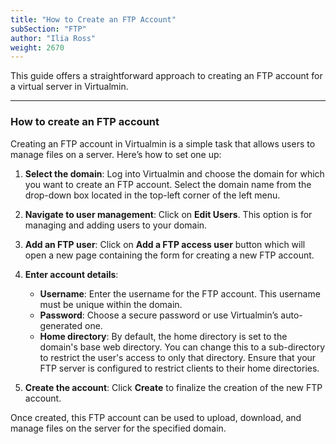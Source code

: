 ```yaml
---
title: "How to Create an FTP Account"
subSection: "FTP"
author: "Ilia Ross"
weight: 2670
---
```

This guide offers a straightforward approach to creating an FTP account for a virtual server in Virtualmin.

---

### How to create an FTP account

Creating an FTP account in Virtualmin is a simple task that allows users to manage files on a server. Here’s how to set one up:

1. **Select the domain**: Log into Virtualmin and choose the domain for which you want to create an FTP account. Select the domain name from the drop-down box located in the top-left corner of the left menu.

2. **Navigate to user management**: Click on **Edit Users**. This option is for managing and adding users to your domain.

3. **Add an FTP user**: Click on **Add a FTP access user** button which will open a new page containing the form for creating a new FTP account.

4. **Enter account details**:
   - **Username**: Enter the username for the FTP account. This username must be unique within the domain.
   - **Password**: Choose a secure password or use Virtualmin’s auto-generated one.
   - **Home directory**: By default, the home directory is set to the domain's base web directory. You can change this to a sub-directory to restrict the user's access to only that directory. Ensure that your FTP server is configured to restrict clients to their home directories.

5. **Create the account**: Click **Create** to finalize the creation of the new FTP account.

Once created, this FTP account can be used to upload, download, and manage files on the server for the specified domain.
